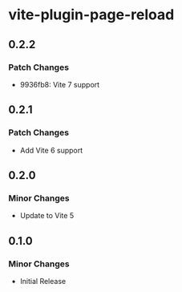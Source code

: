 # vite-plugin-page-reload

## 0.2.2

### Patch Changes

- 9936fb8: Vite 7 support

## 0.2.1

### Patch Changes

- Add Vite 6 support

## 0.2.0

### Minor Changes

- Update to Vite 5

## 0.1.0

### Minor Changes

- Initial Release
